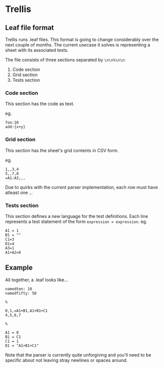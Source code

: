# Trellis

## Leaf file format

Trellis runs .leaf files. This format is going to change considerably over the
next couple of months. The current usecase it solves is representing a sheet with
its associated tests.

The file consists of three sections separated by `\n\n%\n\n`:

1. Code section
2. Grid section
3. Tests section

### Code section

This section has the code as text.

eg.

```
foo:10
add:{x+y}
```

### Grid section

This section has the sheet's grid contents in CSV form.

eg.

```
1,,3,4
5,,7,8
=A1:A3,,,
```

Due to quirks with the current parser implementation, each row must have atleast
one `,`.

### Tests section

This section defines a new language for the test definitions. Each line
represents a test statement of the form `expression = expression`. eg.

```
A1 = 1
B1 = ""
C1=3
D1=4
A3=1
A1+A2=6
```

## Example

All together, a .leaf looks like...

```
namedten: 10
namedfifty: 50

%

0,1,=A1+B1,A1+B1+C1
4,5,6,7

%

A1 = 0
B1 = C1
C1 = 1
D1 = "A1+B1+C1"
```

Note that the parser is currently quite unforgiving and you'll need to be
specific about not leaving stray newlines or spaces around.